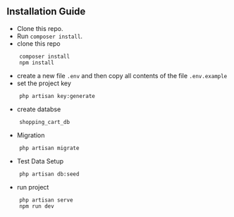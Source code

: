 ## Installation Guide
- Clone this repo.
- Run `composer install`.
- clone this repo

```
    composer install
    npm install
```

- create a new file `.env` and then copy all contents of the file `.env.example`
- set the project key

```
    php artisan key:generate
```

- create databse

```
    shopping_cart_db
```

- Migration

```
    php artisan migrate
```

- Test Data Setup

```
    php artisan db:seed
```

- run project

```
    php artisan serve
    npm run dev
```
